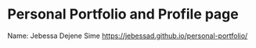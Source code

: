 # Personal Portfolio and Profile page
Name: Jebessa Dejene Sime
https://jebessad.github.io/personal-portfolio/
